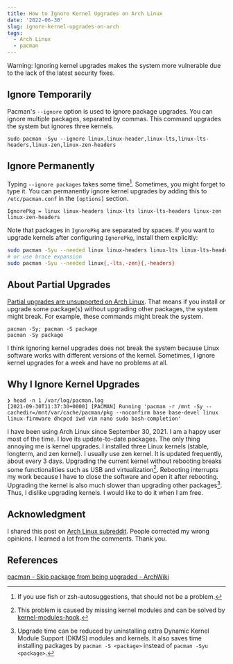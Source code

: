```yaml
---
title: How to Ignore Kernel Upgrades on Arch Linux
date: '2022-06-30'
slug: ignore-kernel-upgrades-on-arch
tags:
  - Arch Linux
  - pacman
---
```


Warning: Ignoring kernel upgrades makes the system more vulnerable due to the lack of the latest security fixes.

## Ignore Temporarily

Pacman's `--ignore` option is used to ignore package upgrades. You can ignore multiple packages, separated by commas. This command upgrades the system but ignores three kernels.

```
sudo pacman -Syu --ignore linux,linux-header,linux-lts,linux-lts-headers,linux-zen,linux-zen-headers
```

## Ignore Permanently

Typing `--ignore packages` takes some time[^time]. Sometimes, you might forget to type it. You can permanently ignore kernel upgrades by adding this to `/etc/pacman.conf` in the `[options]` section.

[^time]: If you use fish or zsh-autosuggestions, that should not be a problem.

```
IgnorePkg = linux linux-headers linux-lts linux-lts-headers linux-zen linux-zen-headers
```

Note that packages in `IgnorePkg` are separated by spaces. If you want to upgrade kernels after configuring `IgnorePkg`, install them explicitly:
 
```bash
sudo pacman -Syu --needed linux linux-headers linux-lts linux-lts-headers linux-zen linux-zen-headers
# or use brace expansion
sudo pacman -Syu --needed linux{,-lts,-zen}{,-headers}
```

## About Partial Upgrades

[Partial upgrades are unsupported on Arch Linux](https://wiki.archlinux.org/title/System_maintenance#Partial_upgrades_are_unsupported). That means if you install or upgrade some package(s) without upgrading other packages, the system might break. For example, these commands might break the system.

```
pacman -Sy; pacman -S package
pacman -Sy package
```

I think ignoring kernel upgrades does not break the system because Linux software works with different versions of the kernel. Sometimes, I ignore kernel upgrades for a week and have no problems at all.

## Why I Ignore Kernel Upgrades

```
❯ head -n 1 /var/log/pacman.log
[2021-09-30T11:37:30+0000] [PACMAN] Running 'pacman -r /mnt -Sy --cachedir=/mnt/var/cache/pacman/pkg --noconfirm base base-devel linux linux-firmware dhcpcd iwd vim nano sudo bash-completion'
```

I have been using Arch Linux since September 30, 2021. I am a happy user most of the time. I love its update-to-date packages. The only thing annoying me is kernel upgrades. I installed three Linux kernels (stable, longterm, and zen kernel). I usually use zen kernel. It is updated frequently, about every 3 days. Upgrading the current kernel without rebooting breaks some functionalities such as USB and virtualization[^virtualization]. Rebooting interrupts my work because I have to close the software and open it after rebooting. Upgrading the kernel is also much slower than upgrading other packages[^packages]. Thus, I dislike upgrading kernels. I would like to do it when I am free.

[^virtualization]: This problem is caused by missing kernel modules and can be solved by [kernel-modules-hook](https://archlinux.org/packages/community/any/kernel-modules-hook/).

[^packages]: Upgrade time can be reduced by uninstalling extra Dynamic Kernel Module Support (DKMS) modules and kernels. It also saves time installing packages by `pacman -S <package>` instead of `pacman -Syu <package>`.

## Acknowledgment

I shared this post on [Arch Linux subreddit](https://www.reddit.com/r/archlinux/comments/x19ebv/how_to_ignore_kernel_upgrades_on_arch_linux/). People corrected my wrong opinions. I learned a lot from the comments. Thank you.

## References

[pacman - Skip package from being upgraded - ArchWiki](https://wiki.archlinux.org/title/Pacman#Skip_package_from_being_upgraded)
